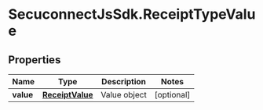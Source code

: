 # SecuconnectJsSdk.ReceiptTypeValue

## Properties
Name | Type | Description | Notes
------------ | ------------- | ------------- | -------------
**value** | [**ReceiptValue**](ReceiptValue.md) | Value object | [optional] 


